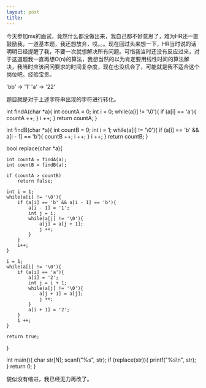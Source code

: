 ```yaml
---
layout: post
title: 
---
```



  今天参加ms的面试，竟然什么都没做出来，我自己都不好意思了，难为HR还一直鼓励我，一道基本题，我还想放弃，哎。。。现在回过头来想一下，HR当时说的话明明已经提醒了我，不要一次就想解决所有问题。可惜我当时还没有反应过来，对于这道题我一直再想O(n)的算法，我想当然的以为肯定要用线性时间的算法解决，我当时应该问问要求的时间复杂度，现在也没机会了，可能就是我不适合这个岗位吧。经验宝贵。

  'bb' -> '1'
  'a' -> '22'

题目就是对于上述字符串出现的字符进行转化。


int findA(char *a){
    int countA = 0;
    int i = 0;
    while(a[i] != '\0'){
        if (a[i] == 'a'){
            countA ++;
        }
        i ++;
    }
    return countA;
}

int findB(char *a){
    int countB = 0;
    int i = 1;
    while(a[i] != '\0'){
        if (a[i] == 'b' && a[i - 1] == 'b'){
            countB ++;
            i ++;
        }
        i ++;
    }
    return countB;
}

bool replace(char *a){
        
    int countA = findA(a);
    int countB = findB(a);
    
    if (countA > countB)
        return false;

    int i = 1;
    while(a[i] != '\0'){
        if (a[i] == 'b' && a[i - 1] == 'b'){
            a[i - 1] = '1';
            int j = i;
            while(a[j] != '\0'){
                a[j] = a[j + 1];
                j ++;
            }
        }
        i++;
    }

    i = 1;
    while(a[i] != '\0'){
        if (a[i] == 'a'){
            a[i] = '2';
            int j = i + 1;
            while(a[j] != '\0'){
                a[j + 1] = a[j];
                j ++;
            }
            a[i + 1] = '2';
        }
        i ++;
    }
    
    return true;
}

int main(){
    char str[N];
    scanf("%s", str);
    if (replace(str)){
        printf("%s\n", str);
    }
    return 0;
}


貌似没有缩进，我已经无力再改了。
